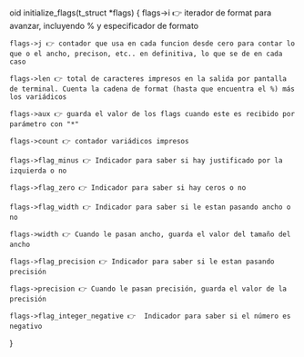 oid	initialize_flags(t_struct *flags)
{
	flags->i 👉 iterador de format para avanzar, incluyendo % y especificador de formato

	flags->j 👉 contador que usa en cada funcion desde cero para contar lo que o el ancho, precison, etc.. en definitiva, lo que se de en cada caso

	flags->len 👉 total de caracteres impresos en la salida por pantalla de terminal. Cuenta la cadena de format (hasta que encuentra el %) más los variádicos

	flags->aux 👉 guarda el valor de los flags cuando este es recibido por parámetro con "*"

	flags->count 👉 contador variádicos impresos

	flags->flag_minus 👉 Indicador para saber si hay justificado por la izquierda o no

	flags->flag_zero 👉 Indicador para saber si hay ceros o no

	flags->flag_width 👉 Indicador para saber si le estan pasando ancho o no

	flags->width 👉 Cuando le pasan ancho, guarda el valor del tamaño del ancho

	flags->flag_precision 👉 Indicador para saber si le estan pasando precisión

	flags->precision 👉 Cuando le pasan precisión, guarda el valor de la precisión

	flags->flag_integer_negative 👉  Indicador para saber si el número es negativo
}
